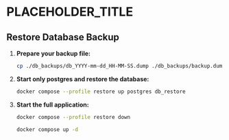 # PLACEHOLDER_TITLE

## Restore Database Backup

1. **Prepare your backup file:**

    ```bash
    cp ./db_backups/db_YYYY-mm-dd_HH-MM-SS.dump ./db_backups/backup.dump
    ```

2. **Start only postgres and restore the database:**

    ```bash
    docker compose --profile restore up postgres db_restore
    ```

3. **Start the full application:**

    ```bash
    docker compose --profile restore down

    docker compose up -d
    ```
